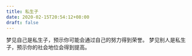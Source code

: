```yaml
---
title: 私生子
date: 2020-02-15T20:54:12+08:00
draft: false
---
```


梦见自己是私生子，预示你可能会通过自己的努力得到荣誉。
梦见别人是私生子，预示你的社会地位会得到提高。
